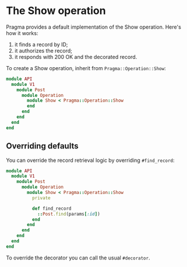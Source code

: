 # The Show operation

Pragma provides a default implementation of the Show operation. Here's how it works:

1. it finds a record by ID;
2. it authorizes the record;
3. it responds with 200 OK and the decorated record.

To create a Show operation, inherit from `Pragma::Operation::Show`:

```ruby
module API
  module V1
    module Post
      module Operation
        module Show < Pragma::Operation::Show
        end
      end
    end
  end
end
```

## Overriding defaults

You can override the record retrieval logic by overriding `#find_record`:

```ruby
module API
  module V1
    module Post
      module Operation
        module Show < Pragma::Operation::Show
          private

          def find_record
            ::Post.find(params[:id])
          end
        end
      end
    end
  end
end
```

To override the decorator you can call the usual `#decorator`.
